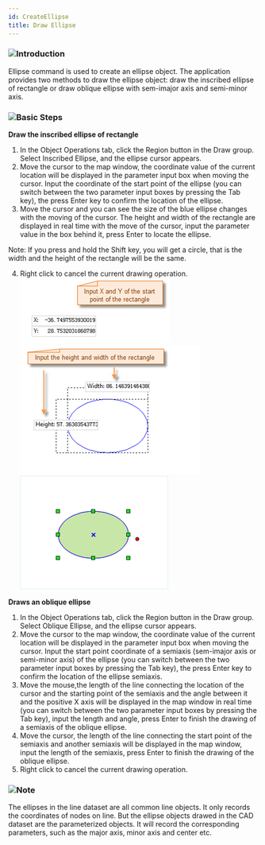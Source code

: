 ```yaml
---
id: CreateEllipse
title: Draw Ellipse
---
```

### ![](../../../img/read.gif)Introduction

Ellipse command is used to create an ellipse object. The application provides two methods to draw the ellipse object: draw the inscribed ellipse of rectangle or draw oblique ellipse with sem-imajor axis and semi-minor axis.

### ![](../../../img/read.gif)Basic Steps

**Draw the inscribed ellipse of rectangle**

  1. In the Object Operations tab, click the Region button in the Draw group. Select Inscribed Ellipse, and the ellipse cursor appears.
  2. Move the cursor to the map window, the coordinate value of the current location will be displayed in the parameter input box when moving the cursor. Input the coordinate of the start point of the ellipse (you can switch between the two parameter input boxes by pressing the Tab key), the press Enter key to confirm the location of the ellipse.
  3. Move the cursor and you can see the size of the blue ellipse changes with the moving of the cursor. The height and width of the rectangle are displayed in real time with the move of the cursor, input the parameter value in the box behind it, press Enter to locate the ellipse. 

Note: If you press and hold the Shift key, you will get a circle, that is the width and the height of the rectangle will be the same.

  4. Right click to cancel the current drawing operation.
![](img-en/ellipse1.png)
![](img-en/ellipse2.png)
![](img-en/ellipse3.png)  

**Draws an oblique ellipse**

  1. In the Object Operations tab, click the Region button in the Draw group. Select Oblique Ellipse, and the ellipse cursor appears.
  2. Move the cursor to the map window, the coordinate value of the current location will be displayed in the parameter input box when moving the cursor. Input the start point coordinate of a semiaxis (sem-imajor axis or semi-minor axis) of the ellipse (you can switch between the two parameter input boxes by pressing the Tab key), the press Enter key to confirm the location of the ellipse semiaxis.
  3. Move the mouse,the length of the line connecting the location of the cursor and the starting point of the semiaxis and the angle between it and the positive X axis will be displayed in the map window in real time (you can switch between the two parameter input boxes by pressing the Tab key), input the length and angle, press Enter to finish the drawing of a semiaxis of the oblique ellipse.
  4. Move the cursor, the length of the line connecting the start point of the semiaxis and another semiaxis will be displayed in the map window, input the length of the semiaxis, press Enter to finish the drawing of the oblique ellipse.
  5. Right click to cancel the current drawing operation.

### ![](../../../img/note.png)Note

The ellipses in the line dataset are all common line objects. It only records the coordinates of nodes on line. But the ellipse objects drawed in the CAD dataset are the parameterized objects. It will record the corresponding parameters, such as the major axis, minor axis and center etc.



